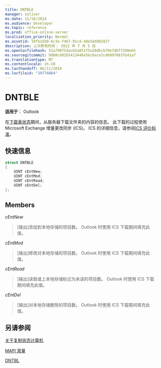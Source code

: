 ```yaml
---
title: DNTBLE
manager: soliver
ms.date: 11/16/2014
ms.audience: Developer
ms.topic: reference
ms.prod: office-online-server
localization_priority: Normal
ms.assetid: 10fb1650-6c3e-f467-91cd-48e5ddd82827
description: 上次修改时间： 2012 年 7 月 5 日
ms.openlocfilehash: 51a79075dac62a051f5a28dbcb70e7d6ff200e65
ms.sourcegitcommit: 9d60cd82b5413446e5bc8ace2cd689f683fb41a7
ms.translationtype: MT
ms.contentlocale: zh-CN
ms.lasthandoff: 06/11/2018
ms.locfileid: "19774864"
---
```

# <a name="dntble"></a>DNTBLE

  
  
**适用于**： Outlook 
  
在[下载表状态](download-table-state.md)期间，从服务器下载文件夹的内容的信息。 此下载的过程使用 Microsoft Exchange 增量更改同步 (ICS)。 ICS 的详细信息，请参阅[ICS 评价标准](http://msdn.microsoft.com/en-us/library/aa579252%28EXCHG.80%29.aspx)。
  
## <a name="quick-info"></a>快速信息

```cpp
struct DNTBLE 
{ 
    UINT cEntNew; 
    UINT cEntMod; 
    UINT cEntRead; 
    UINT cEntDel; 
};
```

## <a name="members"></a>Members

 _cEntNew_
  
> [输出]添加到本地存储的项目数。 Outlook 时使用 ICS 下载期间填充此值。
    
 _cEntMod_
  
> [输出]修改对本地存储的项目数。 Outlook 时使用 ICS 下载期间填充此值。
    
 _cEntRead_
  
> [输出]读取或上本地存储标记为未读的项目数。 Outlook 时使用 ICS 下载期间填充此值。
    
 _cEntDel_
  
> [输出]对本地存储删除的项目数。 Outlook 时使用 ICS 下载期间填充此值。
    
## <a name="see-also"></a>另请参阅



[关于复制状态计算机](about-the-replication-state-machine.md)
  
[MAPI 常量](mapi-constants.md)
  
[DNTBL](dntbl.md)

